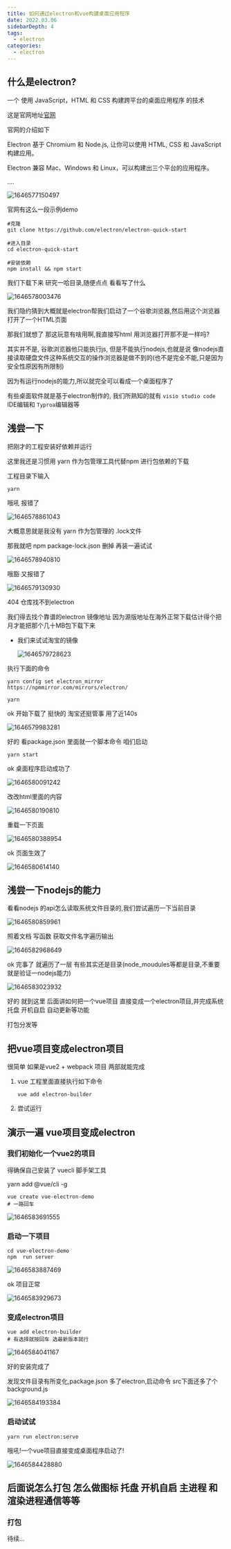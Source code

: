 ```yaml
---
title: 如何通过electron和vue构建桌面应用程序
date: 2022.03.06
sidebarDepth: 4
tags:
  - electron
categories:
  - electron
---
```


## 什么是electron?

一个 使用 JavaScript，HTML 和 CSS 构建跨平台的桌面应用程序 的技术

这是官网地址[官网](https://www.electronjs.org/)

官网的介绍如下

 Electron 基于 Chromium 和 Node.js, 让你可以使用 HTML, CSS 和 JavaScript 构建应用。 

 Electron 兼容 Mac、Windows 和 Linux，可以构建出三个平台的应用程序。 

....

![1646577150497](C:/Users/admin/AppData/Roaming/Typora/typora-user-images/1646577150497.png)

官网有这么一段示例demo

```
#克隆
git clone https://github.com/electron/electron-quick-start

#进入目录
cd electron-quick-start

#安装依赖
npm install && npm start
```

我们下载下来 研究一哈目录,随便点点 看看写了什么

![1646578003476](https://gitee.com/chuanyuan_an/tuchuang/raw/master/image/202203/06/224644-47416.png)

我们隐约猜到大概就是electron帮我们启动了一个谷歌浏览器,然后用这个浏览器打开了一个HTML页面



那我们就想了 那这玩意有啥用啊,我直接写html 用浏览器打开那不是一样吗?

其实并不是, 谷歌浏览器他只能执行js, 但是不能执行nodejs,也就是说 像nodejs直接读取硬盘文件这种系统交互的操作浏览器是做不到的(也不是完全不能,只是因为安全性原因有所限制)

因为有运行nodejs的能力,所以就完全可以看成一个桌面程序了

有些桌面软件就是基于electron制作的, 我们所熟知的就有 `visio studio code` IDE编辑和 `Typroa`编辑器等

## 浅尝一下

把刚才的工程安装好依赖并运行

这里我还是习惯用 yarn 作为包管理工具代替npm 进行包依赖的下载

工程目录下输入

```
yarn
```

哦吼 报错了

![1646578861043](https://gitee.com/chuanyuan_an/tuchuang/raw/master/image/202203/06/230101-946921.png)

大概意思就是我没有 yarn 作为包管理的 .lock文件 

那我就吧 npm package-lock.json 删掉 再装一遍试试

![1646578940810](C:/Users/admin/AppData/Roaming/Typora/typora-user-images/1646578940810.png)

哦豁 又报错了

![1646579130930](https://gitee.com/chuanyuan_an/tuchuang/raw/master/image/202203/06/230531-188026.png)

404 仓库找不到electron

我们得去找个靠谱的electron 镜像地址 因为源版地址在海外正常下载估计得个把月才能把那个几十MB包下载下来

- 我们来试试淘宝的镜像

  ![1646579728623](https://gitee.com/chuanyuan_an/tuchuang/raw/master/image/202203/06/231528-984661.png)

执行下面的命令

```
yarn config set electron_mirror https://npmmirror.com/mirrors/electron/

yarn
```

ok 开始下载了 挺快的 淘宝还挺管事  用了近140s

![1646579983281](https://gitee.com/chuanyuan_an/tuchuang/raw/master/image/202203/06/231944-600329.png)

好的 看package.json 里面就一个脚本命令 咱们启动

```
yarn start
```

ok 桌面程序启动成功了 

![1646580091242](https://gitee.com/chuanyuan_an/tuchuang/raw/master/image/202203/06/232131-378829.png)

改改html里面的内容

![1646580190810](https://gitee.com/chuanyuan_an/tuchuang/raw/master/image/202203/06/232312-892592.png)

重载一下页面

![1646580388954](https://gitee.com/chuanyuan_an/tuchuang/raw/master/image/202203/06/232629-656339.png)

ok 页面生效了

![1646580614140](https://gitee.com/chuanyuan_an/tuchuang/raw/master/image/202203/06/233014-643151.png)

## 浅尝一下nodejs的能力

看看nodejs 的api怎么读取系统文件目录的,我们尝试遍历一下当前目录

![1646580859961](https://gitee.com/chuanyuan_an/tuchuang/raw/master/image/202203/06/233421-984018.png)

照着文档 写函数 获取文件名字遍历输出

![1646582968649](https://gitee.com/chuanyuan_an/tuchuang/raw/master/image/202203/07/000929-307631.png)

ok 完事了 就遍历了一层 有些其实还是目录(node_moudules等都是目录,不重要 就是验证一nodejs能力)

![1646583023932](https://gitee.com/chuanyuan_an/tuchuang/raw/master/image/202203/07/001025-103347.png)

好的 就到这里 后面讲如何把一个vue项目 直接变成一个electron项目,并完成系统托盘 开机自启 自动更新等功能

打包分发等

## 把vue项目变成electron项目

很简单 如果是vue2 + webpack 项目 两部就能完成

1. vue 工程里面直接执行如下命令

   ```
   vue add electron-builder
   ```

2. 尝试运行



## 演示一遍 vue项目变成electron

### 我们初始化一个vue2的项目

得确保自己安装了 vuecli 脚手架工具

yarn add @vue/cli -g

```
vue create vue-electron-demo
# 一路回车
```

![1646583691555](https://gitee.com/chuanyuan_an/tuchuang/raw/master/image/202203/07/002132-862149.png)

### 启动一下项目

```
cd vue-electron-demo
npm  run server
```

![1646583887469](https://gitee.com/chuanyuan_an/tuchuang/raw/master/image/202203/07/002447-815852.png)

ok 项目正常

![1646583929673](https://gitee.com/chuanyuan_an/tuchuang/raw/master/image/202203/07/002529-215688.png)

### 变成electron项目

```
vue add electron-builder
# 有选择就按回车 选最新版本就行
```

![1646584041167](C:/Users/admin/AppData/Roaming/Typora/typora-user-images/1646584041167.png)

好的安装完成了

发现文件目录有所变化,package.json 多了electron,启动命令 src下面还多了个background.js

![1646584193384](https://gitee.com/chuanyuan_an/tuchuang/raw/master/image/202203/07/002955-919395.png)

### 启动试试

```
yarn run electron:serve
```

哦吼!一个vue项目直接变成桌面程序启动了!

![1646584428880](https://gitee.com/chuanyuan_an/tuchuang/raw/master/image/202203/07/003350-631220.png)

## 后面说怎么打包 怎么做图标 托盘 开机自启 主进程 和渲染进程通信等等

### 打包

待续...
